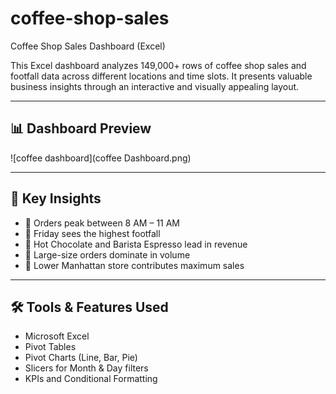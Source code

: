 # coffee-shop-sales
 Coffee Shop Sales Dashboard (Excel)

This Excel dashboard analyzes 149,000+ rows of coffee shop sales and footfall data across different locations and time slots. It presents valuable business insights through an interactive and visually appealing layout.

---

## 📊 Dashboard Preview

![coffee dashboard](coffee Dashboard.png)

---

## 📌 Key Insights

- 🔹 Orders peak between 8 AM – 11 AM
- 🔹 Friday sees the highest footfall
- 🔹 Hot Chocolate and Barista Espresso lead in revenue
- 🔹 Large-size orders dominate in volume
- 🔹 Lower Manhattan store contributes maximum sales

---

## 🛠 Tools & Features Used

- Microsoft Excel
- Pivot Tables
- Pivot Charts (Line, Bar, Pie)
- Slicers for Month & Day filters
- KPIs and Conditional Formatting
